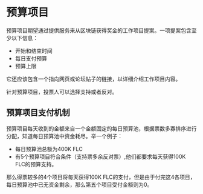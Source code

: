 # 预算项目

预算项目期望通过提供服务来从区块链获得奖金的工作项目提案。一项提案包含至少以下信息：

* 开始和结束时间
* 每日支付预算
* 预算上限

它还应该包含一个指向网页或论坛帖子的链接，以详细介绍工作项目内容。

针对预算项目，投票人可以选择支持或者反对。

## 预算项目支付机制

预算项目每天收到的金额来自一个金额固定的每日预算池，根据票数多寡排序进行分配，知道每日预算池中资金耗尽。举一个例子：

* 每日预算池总额为400K FLC
* 有5个预算项目符合条件（支持票多余反对票）,他们都要求每天获得100K FLC的预算支持。

那么得票较多的4个项目将每天获得100K FLC的支付，但是由于付完这4各项目，每日预算池中已无资金剩余，那么第五个项目受付金额则为0。
